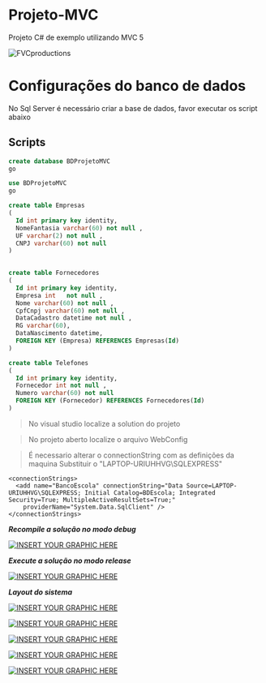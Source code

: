 # Projeto-MVC
Projeto C# de exemplo utilizando MVC 5

 <img src="https://encrypted-tbn0.gstatic.com/images?q=tbn:ANd9GcRLDFinUslL6IeWUb1zxGBseg7EXWR1VNkxxij4-hpUtdr7ezwe&s" title="FVCproductions" alt="FVCproductions"> 
 
# Configurações do banco de dados
No Sql Server é necessário criar a base de dados, favor executar os script abaixo
## Scripts

```sql
create database BDProjetoMVC
go

use BDProjetoMVC
go

create table Empresas
(
  Id int primary key identity,
  NomeFantasia varchar(60) not null ,
  UF varchar(2) not null ,
  CNPJ varchar(60) not null 
)
 

create table Fornecedores
(
  Id int primary key identity,
  Empresa int	not null ,
  Nome varchar(60) not null ,
  CpfCnpj varchar(60) not null ,
  DataCadastro datetime not null ,
  RG varchar(60),
  DataNascimento datetime,
  FOREIGN KEY (Empresa) REFERENCES Empresas(Id)
)

create table Telefones
(
  Id int primary key identity,
  Fornecedor int not null ,
  Numero varchar(60) not null 
  FOREIGN KEY (Fornecedor) REFERENCES Fornecedores(Id)
)
```

>No visual studio localize a solution do projeto

>No projeto aberto localize o arquivo WebConfig

>É necessario alterar o connectionString com as definições da maquina
Substituir o "LAPTOP-URIUHHVG\SQLEXPRESS"
```
<connectionStrings>
  <add name="BancoEscola" connectionString="Data Source=LAPTOP-URIUHHVG\SQLEXPRESS; Initial Catalog=BDEscola; Integrated Security=True; MultipleActiveResultSets=True;"
    providerName="System.Data.SqlClient" />
</connectionStrings>
```


***Recompile a solução no modo debug***

[![INSERT YOUR GRAPHIC HERE](https://i.imgur.com/hjWUYTy.png)]()

***Execute a solução no modo release***

[![INSERT YOUR GRAPHIC HERE]( https://i.imgur.com/UfAruvX.png)]()

 
***Layout do sistema***
  
[![INSERT YOUR GRAPHIC HERE](https://i.imgur.com/R2znkcd.png)]()

[![INSERT YOUR GRAPHIC HERE](https://i.imgur.com/RwuEoQO.png)]()


[![INSERT YOUR GRAPHIC HERE](https://i.imgur.com/uHbCdfk.png)]()


[![INSERT YOUR GRAPHIC HERE](https://i.imgur.com/InNhqHi.png)]()


[![INSERT YOUR GRAPHIC HERE](https://i.imgur.com/bRu9mKb.png)]()

 
